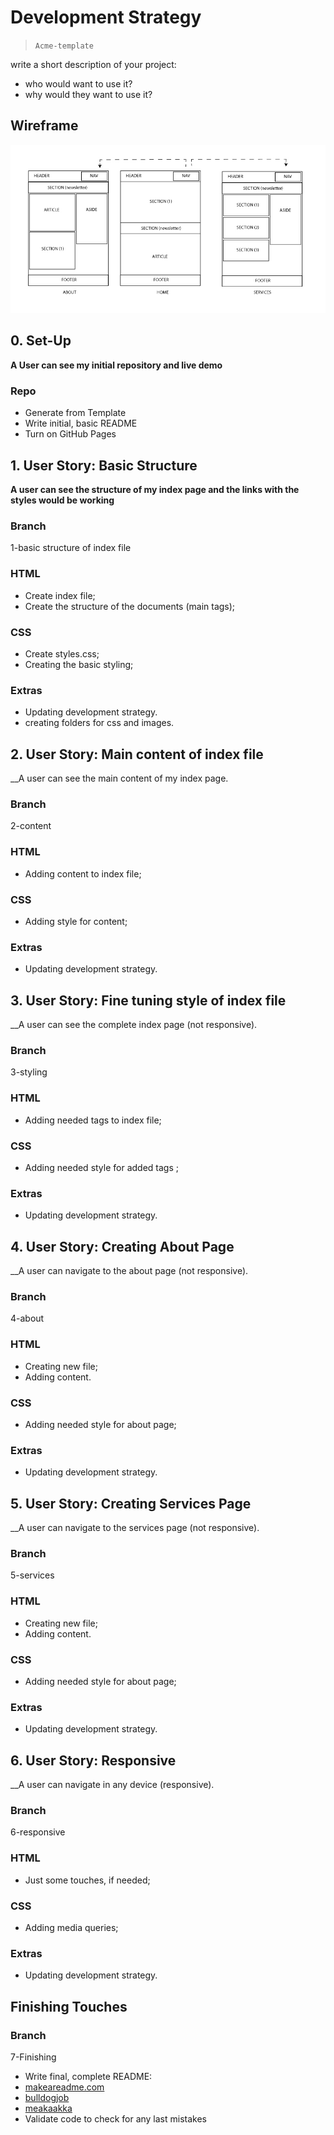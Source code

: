 # Development Strategy

> `Acme-template`

write a short description of your project:
- who would want to use it?
- why would they want to use it?

## Wireframe

![wireframe](./ACME_WIREFRAME.JPG)

## 0. Set-Up

__A User can see my initial repository and live demo__

### Repo

- Generate from Template
- Write initial, basic README
- Turn on GitHub Pages

## 1. User Story: Basic Structure

__A user can see the structure of my index page and the links with the styles would be working__

### Branch

1-basic structure of index file

### HTML

- Create index file;
- Create the structure of the documents (main tags);

### CSS

- Create styles.css;
- Creating the basic styling;

### Extras

- Updating development strategy.
- creating folders for css and images.

## 2. User Story: Main content of index file

__A user can see the main content of my index page.

### Branch

2-content

### HTML

- Adding content to index file;

### CSS

- Adding style for content;

### Extras

- Updating development strategy.

## 3. User Story: Fine tuning style of index file

__A user can see the complete index page (not responsive).

### Branch

3-styling

### HTML

- Adding needed tags to index file;

### CSS

- Adding needed style for added tags ;

### Extras

- Updating development strategy.

## 4. User Story: Creating About Page

__A user can navigate to the about page (not responsive).

### Branch

4-about

### HTML

- Creating new file;
- Adding content.

### CSS

- Adding needed style for about page;

### Extras

- Updating development strategy.

## 5. User Story: Creating Services Page

__A user can navigate to the services page (not responsive).

### Branch

5-services

### HTML

- Creating new file;
- Adding content.

### CSS

- Adding needed style for about page;

### Extras

- Updating development strategy.

## 6. User Story: Responsive

__A user can navigate in any device (responsive).

### Branch

6-responsive

### HTML

- Just some touches, if needed;

### CSS

- Adding media queries;

### Extras

- Updating development strategy.

## Finishing Touches

### Branch

7-Finishing

- Write final, complete README:
 - [makeareadme.com](https://www.makeareadme.com/)
 - [bulldogjob](https://bulldogjob.com/news/449-how-to-write-a-good-readme-for-your-github-project)
 - [meakaakka](https://medium.com/@meakaakka/a-beginners-guide-to-writing-a-kickass-readme-7ac01da88ab3)
- Validate code to check for any last mistakes
